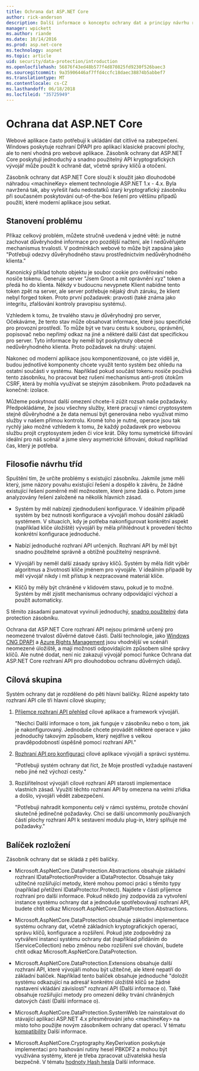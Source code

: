 ```yaml
---
title: Ochrana dat ASP.NET Core
author: rick-anderson
description: Další informace o konceptu ochrany dat a principy návrhu rozhraní API ASP.NET Core Data Protection.
manager: wpickett
ms.author: riande
ms.date: 10/14/2016
ms.prod: asp.net-core
ms.technology: aspnet
ms.topic: article
uid: security/data-protection/introduction
ms.openlocfilehash: 56876f43ed48b577f4d870825fd9230f526baec3
ms.sourcegitcommit: 9a35906446af7ffd4ccfc18daec38874b5abbef7
ms.translationtype: MT
ms.contentlocale: cs-CZ
ms.lasthandoff: 06/18/2018
ms.locfileid: "35725949"
---
```

# <a name="aspnet-core-data-protection"></a>Ochrana dat ASP.NET Core

Webové aplikace často potřebují k ukládání dat citlivé na zabezpečení. Windows poskytuje rozhraní DPAPI pro aplikací klasické pracovní plochy, ale to není vhodná pro webové aplikace. Zásobník ochrany dat ASP.NET Core poskytují jednoduchý a snadno použitelný API kryptografických vývojář může použít k ochraně dat, včetně správy klíčů a otočení.

Zásobník ochrany dat ASP.NET Core slouží k sloužit jako dlouhodobé náhradou &lt;machineKey&gt; element technologie ASP.NET 1.x - 4.x. Byla navržená tak, aby vyřešit řadu nedostatků starý kryptografický zásobníku při současném poskytování out-of-the-box řešení pro většinu případů použití, které moderní aplikace jsou setkat.

## <a name="problem-statement"></a>Stanovení problému

Příkaz celkový problém, můžete stručně uvedená v jedné větě: je nutné zachovat důvěryhodné informace pro pozdější načtení, ale I nedůvěřujete mechanismus trvalosti. V podmínkách webové to může být zapsána jako "Potřebuji odezvy důvěryhodného stavu prostřednictvím nedůvěryhodného klienta."

Kanonický příklad tohoto objektu je soubor cookie pro ověřování nebo nosiče tokenu. Generuje server "Jsem Groot a mít oprávnění xyz" token a předá ho do klienta. Někdy v budoucnu nevypnete Klient nabídne tento token zpět na server, ale server potřebuje nějaký druh záruku, že klient nebyl forged token. Proto první požadavek: pravosti (také známa jako integritu, zfalšování kontroly pravopisu systému).

Vzhledem k tomu, že trvalého stavu je důvěryhodný pro server, Očekáváme, že tento stav může obsahovat informace, které jsou specifické pro provozní prostředí. To může být ve tvaru cestu k souboru, oprávnění, popisovač nebo nepřímý odkaz na jiné a některé další část dat specifickou pro server. Tyto informace by neměl být poskytnuty obecně nedůvěryhodného klienta. Proto požadavek na druhý: utajení.

Nakonec od moderní aplikace jsou komponentizované, co jste viděli je, budou jednotlivé komponenty chcete využít tento systém bez ohledu na ostatní součásti v systému. Například pokud součást tokenu nosiče používá tento zásobníku, ho pracovat bez rušení mechanismus anti-proti útokům CSRF, která by mohla využívat se stejným zásobníkem. Proto požadavek na konečné: izolace.

Můžeme poskytnout další omezení chcete-li zúžit rozsah naše požadavky. Předpokládáme, že jsou všechny služby, které pracují v rámci cryptosystem stejně důvěryhodné a že data nemusí být generována nebo využívat mimo služby v našem přímou kontrolu. Kromě toho je nutné, operace jsou tak rychlý jako možné vzhledem k tomu, že každý požadavek pro webovou službu projít cryptosystem jeden či více krát. Díky tomu symetrické šifrování ideální pro náš scénář a jsme slevy asymetrické šifrování, dokud například čas, který je potřeba.

## <a name="design-philosophy"></a>Filosofie návrhu tříd

Spuštění tím, že určíte problémy s existující zásobníku. Jakmile jsme měli který, jsme názory povahu existující řešení a dospělo k závěru, že žádné existující řešení poměrně měl možnostem, které jsme žádá o. Potom jsme analyzovány řešení založené na několik hlavních zásad.

* Systém by měl nabízejí zjednodušení konfigurace. V ideálním případě systém by bez nutnosti konfigurace a vývojáři mohou dosáhl základů systémem. V situacích, kdy je potřeba nakonfigurovat konkrétní aspekt (například klíče úložiště) vývojáři by měla přihlédnout k provedení těchto konkrétní konfigurace jednoduché.

* Nabízí jednoduché rozhraní API určených. Rozhraní API by měl být snadno použitelné správně a obtížně použitelný nesprávně.

* Vývojáři by neměl další zásady správy klíčů. Systém by měla řídit výběr algoritmus a životnosti klíče jménem pro vývojáře. V ideálním případě by měl vývojář nikdy i mít přístup k nezpracované materiál klíče.

* Klíčů by měly být chráněné v klidovém stavu, pokud je to možné. Systém by měl zjistit mechanismus ochrany odpovídající výchozí a použít automaticky.

S těmito zásadami pamatovat vyvinuli jednoduchý, [snadno použitelný](xref:security/data-protection/using-data-protection) data protection zásobníku.

Ochrana dat ASP.NET Core rozhraní API nejsou primárně určený pro neomezené trvalost důvěrné datové části. Další technologie, jako [Windows CNG DPAPI](https://msdn.microsoft.com/library/windows/desktop/hh706794%28v=vs.85%29.aspx) a [Azure Rights Management](https://docs.microsoft.com/rights-management/) jsou vhodnější ve scénáři neomezené úložiště, a mají možnosti odpovídajícím způsobem silné správy klíčů. Ale nutné dodat, není nic zakazují vývojář pomocí funkce Ochrana dat ASP.NET Core rozhraní API pro dlouhodobou ochranu důvěrných údajů.

## <a name="audience"></a>Cílová skupina

Systém ochrany dat je rozdělené do pěti hlavní balíčky. Různé aspekty tato rozhraní API cíle tři hlavní cílové skupiny;

1. [Příjemce rozhraní API přehled](xref:security/data-protection/consumer-apis/overview) cílové aplikace a framework vývojáři.

   "Nechci Další informace o tom, jak funguje v zásobníku nebo o tom, jak je nakonfigurovaný. Jednoduše chcete provádět některé operace v jako jednoduchý takovým způsobem, který nejdříve s velkou pravděpodobností úspěšně pomocí rozhraní API."

2. [Rozhraní API pro konfiguraci](xref:security/data-protection/configuration/overview) cílové aplikace vývojáři a správci systému.

   "Potřebuji systém ochrany dat říct, že Moje prostředí vyžaduje nastavení nebo jiné než výchozí cesty."

3. Rozšiřitelnost vývojáři cílové rozhraní API starosti implementace vlastních zásad. Využití těchto rozhraní API by omezena na velmi zřídka a došlo, vývojáři vědět zabezpečení.

   "Potřebuji nahradit komponentu celý v rámci systému, protože chování skutečně jedinečné požadavky. Chci se další uncommonly používaných částí plochy rozhraní API k sestavení modulu plug-in, který splňuje mé požadavky."

## <a name="package-layout"></a>Balíček rozložení

Zásobník ochrany dat se skládá z pěti balíčky.

* Microsoft.AspNetCore.DataProtection.Abstractions obsahuje základní rozhraní IDataProtectionProvider a IDataProtector. Obsahuje taky užitečné rozšiřující metody, které mohou pomoci práci s těmito typy (například přetížení IDataProtector.Protect). Najdete v části příjemce rozhraní pro další informace. Pokud někdo jiný zodpovídá za vytvoření instance systému ochrany dat a jednoduše spotřebovávají rozhraní API, budete chtít odkaz Microsoft.AspNetCore.DataProtection.Abstractions.

* Microsoft.AspNetCore.DataProtection obsahuje základní implementace systému ochrany dat, včetně základních kryptografických operací, správu klíčů, konfigurace a rozšíření. Pokud jste zodpovědný za vytváření instancí systému ochrany dat (například přidáním do IServiceCollection) nebo změnou nebo rozšíření své chování, budete chtít odkaz Microsoft.AspNetCore.DataProtection.

* Microsoft.AspNetCore.DataProtection.Extensions obsahuje další rozhraní API, které vývojáři mohou být užitečné, ale které nepatří do základní balíček. Například tento balíček obsahuje jednoduché "doložit systému odkazující na adresář konkrétní úložiště klíčů se žádné nastavení vkládání závislostí" rozhraní API (Další informace o). Také obsahuje rozšiřující metody pro omezení délky trvání chráněných datových částí (Další informace o).

* Microsoft.AspNetCore.DataProtection.SystemWeb lze nainstalovat do stávající aplikaci ASP.NET 4.x přesměrování jeho &lt;machineKey&gt; na místo toho použijte novým zásobníkem ochrany dat operací. V tématu [kompatibility](xref:security/data-protection/compatibility/replacing-machinekey#compatibility-replacing-machinekey) Další informace.

* Microsoft.AspNetCore.Cryptography.KeyDerivation poskytuje implementaci pro hashování rutiny hesel PBKDF2 a mohou být využívána systémy, které je třeba zpracovat uživatelská hesla bezpečně. V tématu [hodnoty Hash hesla](xref:security/data-protection/consumer-apis/password-hashing) Další informace.

